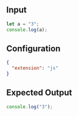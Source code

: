 
## Input
```javascript input
let a = "3";
console.log(a);
```

## Configuration
```json configuration
{
  "extension": "js"
}
```

## Expected Output
```javascript expected output
console.log("3");
```
